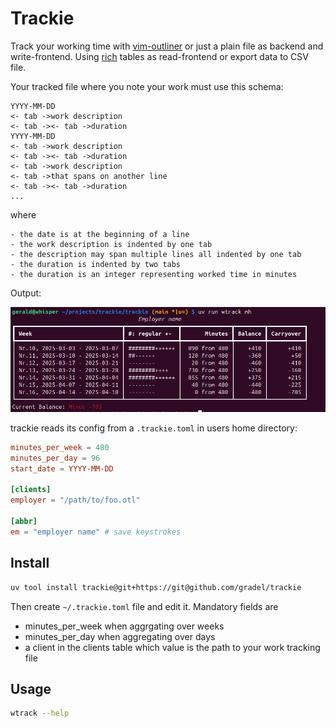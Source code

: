 # Trackie

Track your working time with [vim-outliner](https://github.com/vimoutliner/vimoutliner) or just a plain file
as backend and write-frontend.
Using [rich](https://github.com/Textualize/rich) tables as read-frontend or export data to CSV file.

Your tracked file where you note your work must use this schema:

```text
YYYY-MM-DD
<- tab ->work description
<- tab -><- tab ->duration
YYYY-MM-DD
<- tab ->work description
<- tab -><- tab ->duration
<- tab ->work description
<- tab ->that spans on another line
<- tab -><- tab ->duration
...
```
where

    - the date is at the beginning of a line
    - the work description is indented by one tab
    - the description may span multiple lines all indented by one tab
    - the duration is indented by two tabs
    - the duration is an integer representing worked time in minutes

Output:

![Output of trackie](images/output.png)

trackie reads its config from a `.trackie.toml` in users home directory:

```toml
minutes_per_week = 480
minutes_per_day = 96
start_date = YYYY-MM-DD

[clients]
employer = "/path/to/foo.otl"

[abbr]
em = "employer name" # save keystrokes
```

Install
-------
```bash
uv tool install trackie@git+https://git@github.com/gradel/trackie
```
Then create `~/.trackie.toml` file and edit it. Mandatory fields are

- minutes_per_week when aggrgating over weeks
- minutes_per_day when aggregating over days
- a client in the clients table which value is the path to your work tracking file

Usage
-----
```bash
wtrack --help
```
